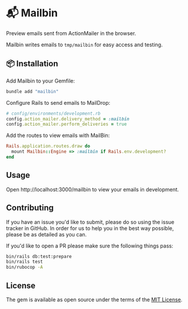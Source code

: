 # 📬 Mailbin
Preview emails sent from ActionMailer in the browser.

Mailbin writes emails to `tmp/mailbin` for easy access and testing.

## 📦 Installation

Add Mailbin to your Gemfile:

```ruby
bundle add "mailbin"
```

Configure Rails to send emails to MailDrop:

```ruby
# config/environments/development.rb
config.action_mailer.delivery_method = :mailbin
config.action_mailer.perform_deliveries = true
```

Add the routes to view emails with MailBin:

```ruby
Rails.application.routes.draw do
  mount Mailbin::Engine => :mailbin if Rails.env.development?
end
```

## Usage

Open http://localhost:3000/mailbin to view your emails in development.

## Contributing

If you have an issue you'd like to submit, please do so using the issue tracker in GitHub. In order for us to help you in the best way possible, please be as detailed as you can.

If you'd like to open a PR please make sure the following things pass:

```bash
bin/rails db:test:prepare
bin/rails test
bin/rubocop -A
```

## License
The gem is available as open source under the terms of the [MIT License](https://opensource.org/licenses/MIT).
